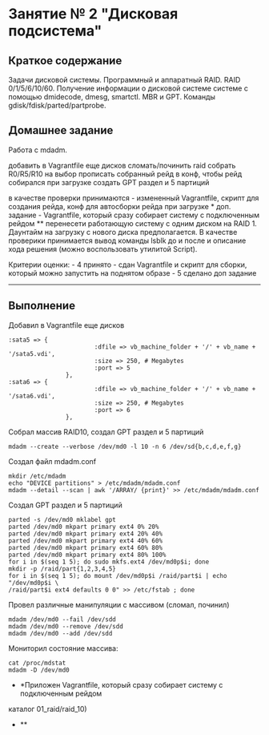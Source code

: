 # Занятие № 2   "Дисковая подсистема"



## Краткое содержание

Задачи дисковой системы. Программный и аппаратный RAID. RAID 0/1/5/6/10/60. Получение информации о дисковой системе системе с помощью dmidecode, dmesg, smartctl.
MBR и GPT. Команды gdisk/fdisk/parted/partprobe.

## Домашнее задание

Работа с mdadm.

добавить в Vagrantfile еще дисков
сломать/починить raid
собрать R0/R5/R10 на выбор
прописать собранный рейд в конф, чтобы рейд собирался при загрузке
создать GPT раздел и 5 партиций

в качестве проверки принимаются - измененный Vagrantfile, скрипт для создания рейда, конф для автосборки рейда при загрузке
\* доп. задание - Vagrantfile, который сразу собирает систему с подключенным рейдом
** перенесети работающую систему с одним диском на RAID 1. Даунтайм на загрузку с нового диска предполагается. В качестве проверики принимается вывод команды lsblk до и после и описание хода решения (можно воспользовать утилитой Script).

Критерии оценки: - 4 принято - сдан Vagrantfile и скрипт для сборки, который можно запустить на поднятом образе
\- 5 сделано доп задание

------



## Выполнение

Добавил в Vagrantfile еще дисков

```
:sata5 => {
                        :dfile => vb_machine_folder + '/' + vb_name + '/sata5.vdi',
                        :size => 250, # Megabytes
                        :port => 5
                },
:sata6 => {
                        :dfile => vb_machine_folder + '/' + vb_name + '/sata6.vdi',
                        :size => 250, # Megabytes
                        :port => 6
                },                       
```

Собрал массив RAID10, создал GPT раздел и 5 партиций

```
mdadm --create --verbose /dev/md0 -l 10 -n 6 /dev/sd{b,c,d,e,f,g} 
```

Создал файл mdadm.conf

```
mkdir /etc/mdadm
echo "DEVICE partitions" > /etc/mdadm/mdadm.conf
mdadm --detail --scan | awk '/ARRAY/ {print}' >> /etc/mdadm/mdadm.conf 
```

Создал GPT раздел и 5 партиций

    parted -s /dev/md0 mklabel gpt
    parted /dev/md0 mkpart primary ext4 0% 20%
    parted /dev/md0 mkpart primary ext4 20% 40%
    parted /dev/md0 mkpart primary ext4 40% 60%
    parted /dev/md0 mkpart primary ext4 60% 80%
    parted /dev/md0 mkpart primary ext4 80% 100%
    for i in $(seq 1 5); do sudo mkfs.ext4 /dev/md0p$i; done
    mkdir -p /raid/part{1,2,3,4,5}
    for i in $(seq 1 5); do mount /dev/md0p$i /raid/part$i | echo "/dev/md0p$i \
    /raid/part$i ext4 defaults 0 0" >> /etc/fstab ; done

Провел различные манипуляции с массивом (сломал, починил)

```
mdadm /dev/md0 --fail /dev/sdd
mdadm /dev/md0 --remove /dev/sdd
mdadm /dev/md0 --add /dev/sdd
```

Мониторил состояние массива:

```
cat /proc/mdstat
mdadm -D /dev/md0
```

- *Приложен Vagrantfile, который сразу собирает систему с подключенным рейдом  

каталог 01_raid/raid_10)

- **



